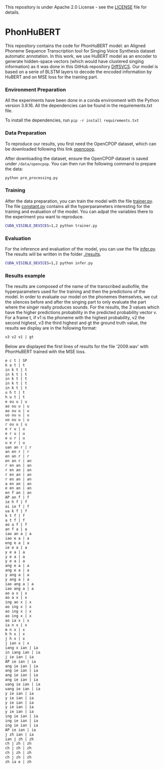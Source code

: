 This repository is under Apache 2.0 License - see the [LICENSE](LICENSE) file for details.

# PhonHuBERT
This repository contains the code for PhonHuBERT model: an Aligned Phoneme Sequence Transcription tool for Singing Voice Synthesis dataset automatic annotation.
In this work, we use HuBERT model as an encoder to generate hidden-space vectors (which would have clustered singing information) as it was done in this GitHub repository [DiffSVCS](https://github.com/prophesier/diff-svc). Our model is based on a serie of BLSTM layers to decode the encoded information by HuBERT and on MSE loss for the training part.


### Environment Preparation
All the experiments have been done in a conda environment with the Python version 3.9.16. All the dependencies can be found in the requirements.txt file.

To install the dependencies, run `pip -r install requirements.txt`

### Data Preparation

To reproduce our results, you first need the OpenCPOP dataset, which can be downloaded following this link [opencpop](https://cloud.tsinghua.edu.cn/d/2870f80cb2c04b298d29/).

After downloading the dataset, ensure the OpenCPOP dataset is saved under `/data/opencpop`. You can then run the following command to prepare the data:

```bash
python pre_processing.py
```

### Training

After the data preparation, you can train the model with the file [trainer.py](trainer.py). The file [constant.py](./utils/constants.py) contains all the hyperparameters interesting for the training and evaluation of the model. You can adpat the variables there to the experiment you want to reproduce.

```bash
CUDA_VISIBLE_DEVICES=1,2 python trainer.py
```

### Evaluation

For the inference and evaluation of the model, you can use the file [infer.py](infer.py). The results will be written in the folder [./results](./results).

```bash
CUDA_VISIBLE_DEVICES=1,2 python infer.py
```

### Results example

The results are composed of the name of the transcribed audiofile, the hyperparameters used for the training and then the predictions of the model. 
In order to evaluate our model on the phonemes themselves, we cut the silences before and after the singing part to only evaluate the part where the singer really produces sounds. 
For the results, the 3 values which have the higher predictions probability in the predicted probability vector v. For a frame t, if v1 is the phoneme with the highest probability, v2 the second highest, v3 the third highest and gt the ground truth value, the results we display are in the following format:

```txt
v3 v2 v1 | gt
```

Below are displayed the first lines of results for the file '2009.wav' with PhonHuBERT trained with the MSE loss.

```txt
e c t | SP
k a t | t
in k t | t
in k t | t
in k t | t
in k t | t
in k t | t
u h t | t
h u t | t
e ou u | u
ao ou u | u
ao ou u | u
uo ou u | u
uo ou u | u
r ou u | u
e r u | u
e r u | u
e u r | u
u e r | u
uan an r | r
an en r | r
en an r | r
en an r | an
r en an | an
r en an | an
r en an | an
r en an | an
a en an | an
e en an | an
en f an | an
AP an f | f
ie h f | f
ai ie f | f
ua k f | f
k t f | f
a t f | f
ao a f | f
an f a | a
iao an a | a
iao e a | a
eng e a | a
ie e a | a
y e a | a
y e a | a
y e a | a
ang e a | a
ang e a | a
y ang a | a
y ang a | a
iao ang a | a
iao ang a | a
ao a x | x
ao a x | x
ing ao x | x
ao ing x | x
ao ing x | x
ao ing x | x
ao ia x | x
ia n x | x
m n x | x
k h x | x
j h x | x
j ian x | x
iang x ian | ia
in iang ian | ia
j ie ian | ia
AP ie ian | ia
ang ie ian | ia
ang ie ian | ia
ang ie ian | ia
ang ie ian | ia
uang ie ian | ia
uang ie ian | ia
y ie ian | ia
y ie ian | ia
y ie ian | ia
y ie ian | ia
y ie ian | ia
ing ie ian | ia
ing ie ian | ia
ing ie ian | ia
AP ie ian | ia
j zh ian | ia
ian j zh | zh
ch j zh | zh
ch j zh | zh
ch j zh | zh
ch j zh | zh
zh ia e | zh
```







